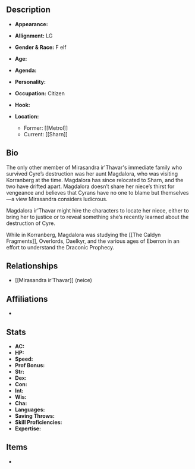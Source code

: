## Description
- **Appearance:** 

- **Allignment:** LG

- **Gender & Race:** F elf

- **Age:** 

- **Agenda:** 

- **Personality:** 

- **Occupation:** Citizen

- **Hook:** 

- **Location:** 
	- Former: [[Metrol]]
	- Current: [[Sharn]]

## Bio
The only other member of Mirasandra ir'Thavar's immediate family who survived Cyre’s destruction was her aunt Magdalora, who was visiting Korranberg at the time. Magdalora has since relocated to Sharn, and the two have drifted apart. Magdalora doesn’t share her niece’s thirst for vengeance and believes that Cyrans have no one to blame but themselves—a view Mirasandra considers ludicrous.

Magdalora ir’Thavar might hire the characters to locate her niece, either to bring her to justice or to reveal something she’s recently learned about the destruction of Cyre.

While in Korranberg, Magdalora was studying the [[The Caldyn Fragments]], Overlords, Daelkyr, and the various ages of Eberron in an effort to understand the Draconic Prophecy.

## Relationships
- [[Mirasandra ir’Thavar]] (neice)

## Affiliations
-

## Stats
- **AC:** 
- **HP:** 
- **Speed:** 
- **Prof Bonus:** 
- **Str:** 
- **Dex:** 
- **Con:** 
- **Int:** 
- **Wis:** 
- **Cha:** 
- **Languages:** 
- **Saving Throws:** 
- **Skill Proficiencies:** 
- **Expertise:** 


## Items
- 
